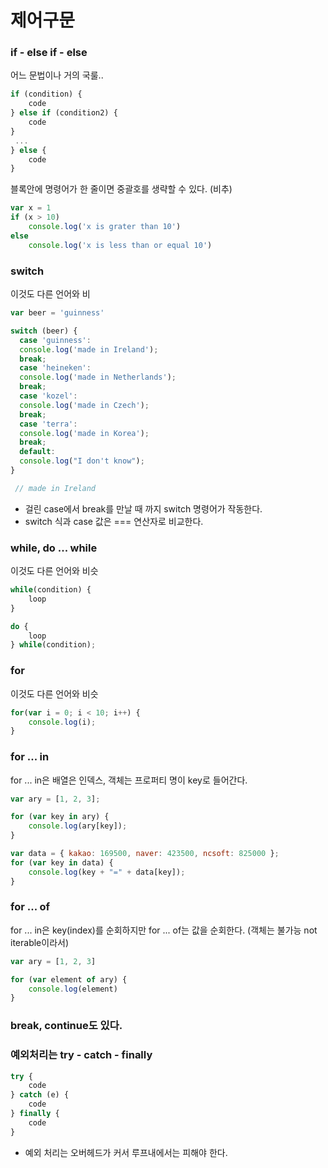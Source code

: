 # 제어구문

### if - else if - else

어느 문법이나 거의 국룰.. 

```javascript
if (condition) {
    code
} else if (condition2) {
    code
} 
 ... 
} else {
    code
}
```

블록안에 명령어가 한 줄이면 중괄호를 생략할 수 있다. \(비추\)

```javascript
var x = 1
if (x > 10)
    console.log('x is grater than 10')
else
    console.log('x is less than or equal 10')
```



### switch

이것도 다른 언어와 비

```javascript
var beer = 'guinness'

switch (beer) {
  case 'guinness':
  console.log('made in Ireland');
  break;
  case 'heineken':
  console.log('made in Netherlands');
  break;
  case 'kozel':
  console.log('made in Czech');
  break;
  case 'terra':
  console.log('made in Korea');
  break;
  default:
  console.log("I don't know");
}

 // made in Ireland 
```

* 걸린 case에서 break를 만날 때 까지 switch 명령어가 작동한다.
* switch 식과 case 값은 === 연산자로 비교한다.



### while, do ... while

이것도 다른 언어와 비슷

```javascript
while(condition) {
    loop
}

do {
    loop
} while(condition);
```

### for

이것도 다른 언어와 비슷

```javascript
for(var i = 0; i < 10; i++) {
    console.log(i);
}
```

### for ... in

for ... in은 배열은 인덱스, 객체는 프로퍼티 명이 key로 들어간다.

```javascript
var ary = [1, 2, 3];

for (var key in ary) {
    console.log(ary[key]);
}
```

```javascript
var data = { kakao: 169500, naver: 423500, ncsoft: 825000 };
for (var key in data) {
    console.log(key + "=" + data[key]);
}
```

### for ... of

for ... in은 key\(index\)를 순회하지만 for ... of는 값을 순회한다. \(객체는 불가능 not iterable이라서\)

```javascript
var ary = [1, 2, 3]

for (var element of ary) {
    console.log(element)
}
```



### break, continue도 있다.



### 예외처리는 try - catch - finally

```javascript
try {
    code
} catch (e) {
    code
} finally {
    code    
}
```

* 예외 처리는 오버헤드가 커서 루프내에서는 피해야 한다.

